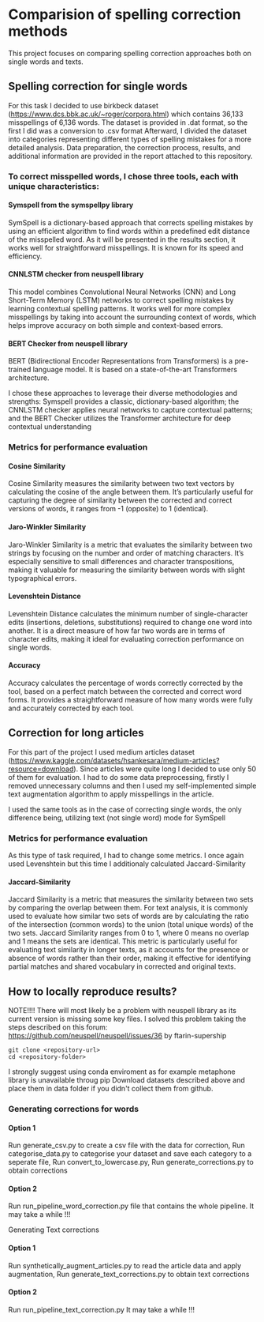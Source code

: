 # Comparision of spelling correction methods

This project focuses on comparing spelling correction approaches both on single words and texts.

## Spelling correction for single words
For this task I decided to use birkbeck dataset (https://www.dcs.bbk.ac.uk/~roger/corpora.html) which contains 36,133 misspellings of 6,136 words.
The dataset is provided in .dat format, so the first I did was a conversion to .csv format
Afterward, I divided the dataset into categories representing different types of spelling mistakes for a more detailed analysis.
Data preparation, the correction process, results, and additional information are provided in the report attached to this repository.
### To correct misspelled words, I chose three tools, each with unique characteristics:
#### Symspell from the symspellpy library
SymSpell is a dictionary-based approach that corrects spelling mistakes by using an efficient algorithm to find words within a predefined edit distance of the misspelled word. 
As it will be presented in the results section, it works well for straightforward misspellings.
It is known for its speed and efficiency.
#### CNNLSTM checker from neuspell library
This model combines Convolutional Neural Networks (CNN) and Long Short-Term Memory (LSTM) networks to correct spelling mistakes by learning contextual spelling patterns. It works well for more complex misspellings by taking into account the surrounding context of words, which helps improve accuracy on both simple and context-based errors.
#### BERT Checker from neuspell library
BERT (Bidirectional Encoder Representations from Transformers) is a pre-trained language model. It is based on a state-of-the-art Transformers architecture.

I chose these approaches to leverage their diverse methodologies and strengths: Symspell provides a classic, dictionary-based algorithm; the CNNLSTM checker applies neural networks to capture contextual patterns; and the BERT Checker utilizes the Transformer architecture for deep contextual understanding

### Metrics for performance evaluation
#### Cosine Similarity
Cosine Similarity measures the similarity between two text vectors by calculating the cosine of the angle between them. It’s particularly useful for capturing the degree of similarity between the corrected and correct versions of words, it ranges from -1 (opposite) to 1 (identical).
#### Jaro-Winkler Similarity
Jaro-Winkler Similarity is a metric that evaluates the similarity between two strings by focusing on the number and order of matching characters. It’s especially sensitive to small differences and character transpositions, making it valuable for measuring the similarity between words with slight typographical errors.
#### Levenshtein Distance
Levenshtein Distance calculates the minimum number of single-character edits (insertions, deletions, substitutions) required to change one word into another. It is a direct measure of how far two words are in terms of character edits, making it ideal for evaluating correction performance on single words.
#### Accuracy
Accuracy calculates the percentage of words correctly corrected by the tool, based on a perfect match between the corrected and correct word forms. It provides a straightforward measure of how many words were fully and accurately corrected by each tool.

## Correction for long articles
For this part of the project I used medium articles dataset (https://www.kaggle.com/datasets/hsankesara/medium-articles?resource=download). Since articles were quite long I decided to use only 50 of them for evaluation.
I had to do some data preprocessing, firstly I removed unnecessary columns and then I used my self-implemented simple text augmentation algorithm to apply misspellings in the article.

I used the same tools as in the case of correcting single words, the only difference being, utilizing text (not single word) mode for SymSpell

### Metrics for performance evaluation
As this type of task required, I had to change some metrics. I once again used Levenshtein but this time I additionaly calculated Jaccard-Similarity
#### Jaccard-Similarity
Jaccard Similarity is a metric that measures the similarity between two sets by comparing the overlap between them. For text analysis, it is commonly used to evaluate how similar two sets of words are by calculating the ratio of the intersection (common words) to the union (total unique words) of the two sets. Jaccard Similarity ranges from 0 to 1, where 0 means no overlap and 1 means the sets are identical. This metric is particularly useful for evaluating text similarity in longer texts, as it accounts for the presence or absence of words rather than their order, making it effective for identifying partial matches and shared vocabulary in corrected and original texts.

## How to locally reproduce results?
NOTE!!!!
There will most likely be a problem with neuspell library as its current version is missing some key files. I solved this problem taking the steps described on this forum: https://github.com/neuspell/neuspell/issues/36 by ftarin-supership 

```
git clone <repository-url>
cd <repository-folder>
```
I strongly suggest using conda enviroment as for example metaphone library is unavailable throug pip
Download datasets described above and place them in data folder if you didn't collect them from github.

### Generating corrections for words

#### Option 1
Run generate_csv.py to create a csv file with the data for correction, Run categorise_data.py to categorise your dataset and save each category to a seperate file, Run convert_to_lowercase.py, Run generate_corrections.py to obtain corrections

#### Option 2 
Run run_pipeline_word_correction.py file that contains the whole pipeline.
It may take a while !!!

Generating Text corrections

#### Option 1
Run synthetically_augment_articles.py to read the article data and apply augmentation, Run generate_text_corrections.py to obtain text corrections

#### Option 2
Run run_pipeline_text_correction.py
It may take a while !!!




